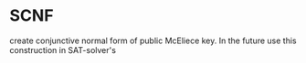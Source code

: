 # SCNF

create conjunctive normal form of public McEliece key. In the future use this construction in SAT-solver's
